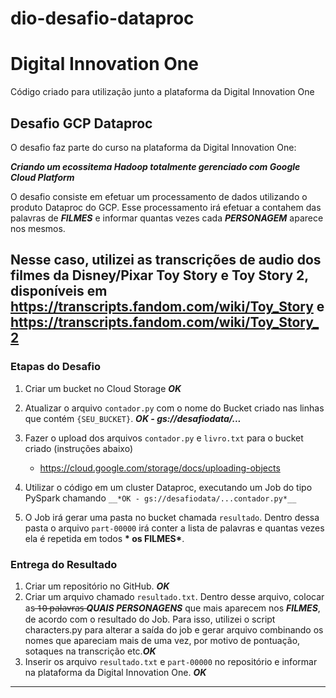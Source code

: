 # dio-desafio-dataproc

# Digital Innovation One

Código criado para utilização junto a plataforma da Digital Innovation One


## Desafio GCP Dataproc

O desafio faz parte do curso na plataforma da Digital Innovation One:

__*Criando um ecossitema Hadoop totalmente gerenciado com Google Cloud Platform*__

O desafio consiste em efetuar um processamento de dados utilizando o produto Dataproc do GCP. Esse processamento irá efetuar a contahem das palavras de  __*FILMES*__ e informar quantas vezes cada __*PERSONAGEM*__ aparece nos mesmos.

Nesse caso, utilizei as transcrições de audio dos filmes da Disney/Pixar Toy Story e Toy Story 2, disponíveis em https://transcripts.fandom.com/wiki/Toy_Story e https://transcripts.fandom.com/wiki/Toy_Story_2
---

### Etapas do Desafio

1. Criar um bucket no Cloud Storage __*OK*__
1. Atualizar o arquivo ```contador.py``` com o nome do Bucket criado nas linhas que contém ```{SEU_BUCKET}```. __*OK - gs://desafiodata/...*__
1. Fazer o upload dos arquivos ```contador.py``` e ```livro.txt``` para o bucket criado (instruções abaixo)
    - https://cloud.google.com/storage/docs/uploading-objects

1. Utilizar o código em um cluster Dataproc, executando um Job do tipo PySpark chamando ```__*OK - gs://desafiodata/...contador.py*__```
1. O Job irá gerar uma pasta no bucket chamada ```resultado```. Dentro dessa pasta o arquivo ```part-00000``` irá conter a lista de palavras e quantas vezes ela é repetida em todos __* os FILMES*__.

### Entrega do Resultado

1. Criar um repositório no GitHub. __*OK*__ 
2. Criar um arquivo chamado ```resultado.txt```. Dentro desse arquivo, colocar as  ̶1̶0̶ ̶p̶a̶l̶a̶v̶r̶a̶s̶ __*QUAIS PERSONAGENS*__  que mais aparecem nos __*FILMES*__, de acordo com o resultado do Job. Para isso, utilizei o script characters.py para alterar a saída do job e gerar arquivo combinando os nomes que apareciam mais de uma vez, por motivo de pontuação, sotaques na transcrição etc.__*OK*__
3. Inserir os arquivo ```resultado.txt``` e ```part-00000``` no repositório e informar na plataforma da Digital Innovation One. __*OK*__

---


